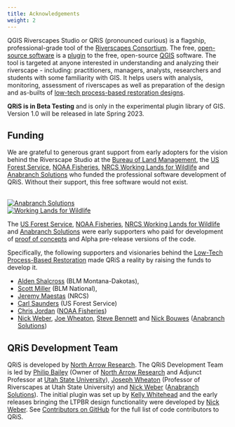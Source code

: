 ```yaml
---
title: Acknowledgements
weight: 2
---
```


QGIS Riverscapes Studio or QRiS (pronounced curious) is a flagship, professional-grade tool of the [Riverscapes Consortium](http://riverscapes.net). The free, [open-source software](https://github.com/Riverscapes/QRiS) is a [plugin](https://plugins.qgis.org/) to the free, open-source [QGIS](https://plugins.qgis.org/) software. The tool is targeted at anyone interested in understanding and analyzing their riverscape - including:  practitioners, managers, analysts, researchers and students with some familiarity with GIS. It helps users with analysis, monitoring, assessment of riverscapes as well as preparation of the design and as-builts of [low-tech process-based restoration designs](http://lowtechpbr.restoration.usu.edu/resources/Topics/04_Design/). 

**QRiS is in Beta Testing** and is only in the experimental plugin library of GIS. Version 1.0 will be released in late Spring 2023.

## Funding

We are grateful to generous grant support from early adopters for the vision behind the Riverscape Studio at the [Bureau of Land Management](https://www.blm.gov/programs/aquatics), the [US Forest Service](https://www.fs.usda.gov/detail/r4/landmanagement/resourcemanagement/?cid=stelprd3845865), [NOAA Fisheries](https://www.fisheries.noaa.gov/about/northwest-fisheries-science-center), [NRCS Working Lands for Wildlife](https://www.nrcs.usda.gov/wps/portal/nrcs/detail/national/programs/initiatives/?cid=stelprdb1046975) and [Anabranch Solutions](https://anabranchsolutons.com) who funded the professional software development of QRiS.  Without their support, this free software would not exist.

<div align="center">
  <div class="columns small-6">
    <a href="https://www.blm.gov/programs/aquatics"><img src="{{ site.baseurl }}/assets/images/logos/blm.png" alt=""></a>
  </div>
  <div class="columns small-6" align="middle">
    <a href="https://www.fs.usda.gov/detail/r4/landmanagement/resourcemanagement/?cid=stelprd3845865"><img src="{{ site.baseurl }}/assets/images/logos/USFS.png" alt=""></a>
  </div> 
<div class="columns small-6" align="middle">
    <a href="https://www.fisheries.noaa.gov/about/northwest-fisheries-science-center"><img src="{{ site.baseurl }}/assets/images/logos/NOAA.png" alt=""></a>
  </div> 
</div><br>
<div align="center">
  <div class="columns small-6">
    <a href="https://www.anabranchsolutions.com"><img src="{{ site.baseurl }}/assets/images/logos/Anabranch_Horizontal.png" alt="Anabranch Solutions"></a>
  </div>
  <div class="columns small-6" align="middle">
    <a href="https://www.nrcs.usda.gov/wps/portal/nrcs/detail/national/programs/initiatives/?cid=stelprdb1046975"><img src="{{ site.baseurl }}/assets/images/logos/USDA.png" alt=""></a>
  </div> 
  <div class="columns small-6" align="middle">
    <a href="https://www.nrcs.usda.gov/wps/portal/nrcs/detail/national/programs/initiatives/?cid=stelprdb1046975"><img src="{{ site.baseurl }}/assets/images/logos/WLFW.png" alt="Working Lands for Wildlife"></a>
  </div> 
</div>

The [US Forest Service](https://www.fs.usda.gov/detail/r4/landmanagement/resourcemanagement/?cid=stelprd3845865), [NOAA Fisheries](https://www.fisheries.noaa.gov/about/northwest-fisheries-science-center), [NRCS Working Lands for Wildlife](https://www.nrcs.usda.gov/wps/portal/nrcs/detail/national/programs/initiatives/?cid=stelprdb1046975) and [Anabranch Solutions](https://anabranchsolutons.com) were early supporters who paid for development of [proof of concepts](https://riverscapes.net/Tools/discrimination.html#tool-grade) and Alpha pre-release versions of the code.  


Specifically, the following supporters and visionaries behind the [Low-Tech Process-Based Restoration](http://lowtechpbr.restoration.usu.edu/) made QRiS a reality by raising the funds to develop it.
-  [Alden Shalcross](https://www.researchgate.net/profile/Alden-Shallcross) (BLM Montana-Dakotas),
-  [Scott Miller](https://scholar.google.com/citations?user=JsXtmykAAAAJ&hl=en) (BLM National), 
-  [Jeremy Maestas](https://www.researchgate.net/profile/Jeremy_Maestas) (NRCS)
-  [Carl Saunders](https://www.researchgate.net/profile/W-Saunders)   (US Forest Service)
-  [Chris Jordan](https://www.researchgate.net/profile/Chris-Jordan-7) ([NOAA Fisheries](https://www.fisheries.noaa.gov/about/northwest-fisheries-science-center))
-  [Nick Weber](https://www.researchgate.net/profile/Nick_Weber2), [Joe Wheaton](https://www.researchgate.net/profile/Joseph_Wheaton), [Steve Bennett](https://www.researchgate.net/profile/Stephen_Bennett8) and [Nick Bouwes](https://www.researchgate.net/profile/Nick_Bouwes) ([Anabranch Solutions](https://anabranchsolutons.com))




## QRiS Development Team

QRiS is developed by [North Arrow Research](http://northarrowresearch.com). The QRiS Development Team is led by [Philip Bailey](https://www.researchgate.net/profile/Philip-Bailey-2) (Owner of [North Arrow Research](http://northarrowresearch.com) and Adjunct Professor at [Utah State University](https://qcnr.usu.edu/wats/)),  [Joseph Wheaton](http://joewheaton.org) (Professor of Riverscapes at Utah State University) and [Nick Weber](https://www.researchgate.net/profile/Nick_Weber2) ([Anabranch Solutions](http://anabranchsolutions.com)). The initial plugin was set up by [Kelly Whitehead](https://github.com/KellyMWhitehead) and the early releases bringing the LTPBR design functionality were developed by [Nick Weber](https://github.com/nick4rivers). See [Contributors on GitHub](https://github.com/Riverscapes/QRiS/graphs/contributors) for the full list of code contributors to QRiS. 


<div align="center">
  <div class="columns small-6">
    <a href="https://northarrowresearch.com/"><img src="{{ site.baseurl }}/assets/images/logos/NAR.png" alt=""></a>
  </div>
  <div class="columns small-6" align="middle">
    <a href="http://etal.usu.edu"><img src="{{ site.baseurl }}/assets/images/logos/USU.png" alt=""></a>
  </div> 
</div>





